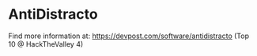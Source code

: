 # AntiDistracto

Find more information at: https://devpost.com/software/antidistracto (Top 10 @ HackTheValley 4)


